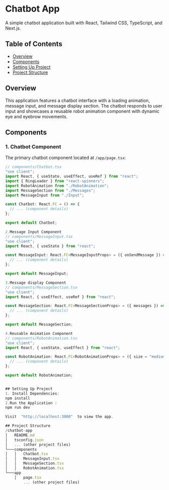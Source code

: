 # Chatbot App

A simple chatbot application built with React, Tailwind CSS, TypeScript, and Next.js.

## Table of Contents

- [Overview](#overview)
- [Components](#components)
- [Setting Up Project](#project-settings)
- [Project Structure](#project-structure)

## Overview

This application features a chatbot interface with a loading animation, message input, and message display section. The chatbot responds to user input and showcases a reusable robot animation component with dynamic eye and eyebrow movements.

## Components

### 1. Chatbot Component

The primary chatbot component located at `/app/page.tsx`:

```jsx
// components/Chatbot.tsx
"use client";
import React, { useState, useEffect, useRef } from "react";
import { RingLoader } from "react-spinners";
import RobotAnimation from "./RobotAnimation";
import MessageSection from "./Messages";
import MessageInput from "./Input";

const Chatbot: React.FC = () => {
  // ... (component details)
};

export default Chatbot;

2.Message Input Component
// components/MessageInput.tsx
"use client";
import React, { useState } from "react";

const MessageInput: React.FC<MessageInputProps> = ({ onSendMessage }) => {
  // ... (component details)
};

export default MessageInput;

3.Message display Component
// components/MessageSection.tsx
"use client";
import React, { useEffect, useRef } from "react";

const MessageSection: React.FC<MessageSectionProps> = ({ messages }) => {
  // ... (component details)
};

export default MessageSection;

4.Reusable Animation Component
// components/RobotAnimation.tsx
"use client";
import React, { useState, useEffect } from "react";

const RobotAnimation: React.FC<RobotAnimationProps> = ({ size = "medium", text }) => {
  // ... (component details)
};

export default RobotAnimation;


## Setting Up Project
1. Install Dependencies:
npm install
2.Run the Application :
npm run dev

Visit  "http://localhost:3000"  to view the app.

## Project Structure
/chatbot-app
│   README.md
│   tsconfig.json
│   ... (other project files)
└───components
│   │   Chatbot.tsx
│   │   MessageInput.tsx
│   │   MessageSection.tsx
│   │   RobotAnimation.tsx
└───app
    │   page.tsx
        ... (other project files)


```
